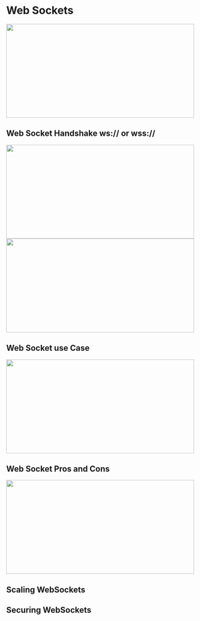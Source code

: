 # Web Sockets

<img src="https://user-images.githubusercontent.com/7610065/164990671-8685a4ae-a863-4f2e-95fe-ab6f1428051f.png" width="500" height="250">

## Web Socket Handshake ws:// or wss://

<img src="https://user-images.githubusercontent.com/7610065/164990757-bbabda01-6c2f-43a0-ab00-19fe96c16f4b.png" width="500" height="250">

<img src="https://user-images.githubusercontent.com/7610065/164990766-435ced42-0078-4cb3-8882-71206b694bda.png" width="500" height="250">

## Web Socket use Case

<img src="https://user-images.githubusercontent.com/7610065/164990816-3884515b-61ba-40b9-ac33-cf475888c658.png" width="500" height="250">

## Web Socket Pros and Cons

<img src="https://user-images.githubusercontent.com/7610065/165144266-3ebc122b-d29e-4b3f-aa08-9766b12fc2b6.png" width="500" height="250">

## Scaling WebSockets
## Securing WebSockets
